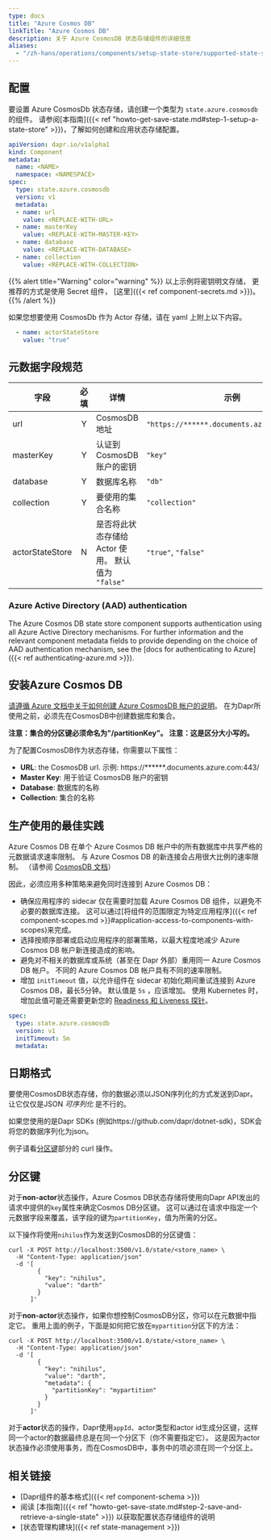 ```yaml
---
type: docs
title: "Azure Cosmos DB"
linkTitle: "Azure Cosmos DB"
description: 关于 Azure CosmosDB 状态存储组件的详细信息
aliases:
  - "/zh-hans/operations/components/setup-state-store/supported-state-stores/setup-azure-cosmosdb/"
---
```


## 配置

要设置 Azure CosmosDb 状态存储，请创建一个类型为 `state.azure.cosmosdb` 的组件。 请参阅[本指南]({{< ref "howto-get-save-state.md#step-1-setup-a-state-store" >}})，了解如何创建和应用状态存储配置。

```yaml
apiVersion: dapr.io/v1alpha1
kind: Component
metadata:
  name: <NAME>
  namespace: <NAMESPACE>
spec:
  type: state.azure.cosmosdb
  version: v1
  metadata:
  - name: url
    value: <REPLACE-WITH-URL>
  - name: masterKey
    value: <REPLACE-WITH-MASTER-KEY>
  - name: database
    value: <REPLACE-WITH-DATABASE>
  - name: collection
    value: <REPLACE-WITH-COLLECTION>
```

{{% alert title="Warning" color="warning" %}}
以上示例将密钥明文存储， 更推荐的方式是使用 Secret 组件， [这里]({{< ref component-secrets.md >}})。
{{% /alert %}}

如果您想要使用 CosmosDb 作为 Actor 存储，请在 yaml 上附上以下内容。

```yaml
  - name: actorStateStore
    value: "true"
```

## 元数据字段规范

| 字段              | 必填 | 详情                                 | 示例                                           |
| --------------- |:--:| ---------------------------------- | -------------------------------------------- |
| url             | Y  | CosmosDB 地址                        | `"https://******.documents.azure.com:443/"`. |
| masterKey       | Y  | 认证到CosmosDB 账户的密钥                  | `"key"`                                      |
| database        | Y  | 数据库名称                              | `"db"`                                       |
| collection      | Y  | 要使用的集合名称                           | `"collection"`                               |
| actorStateStore | N  | 是否将此状态存储给 Actor 使用。 默认值为 `"false"` | `"true"`, `"false"`                          |

### Azure Active Directory (AAD) authentication
The Azure Cosmos DB state store component supports authentication using all Azure Active Directory mechanisms. For further information and the relevant component metadata fields to provide depending on the choice of AAD authentication mechanism, see the [docs for authenticating to Azure]({{< ref authenticating-azure.md >}}).

## 安装Azure Cosmos DB

[请遵循 Azure 文档中关于如何创建 Azure CosmosDB 帐户的说明](https://docs.microsoft.com/azure/cosmos-db/how-to-manage-database-account)。  在为Dapr所使用之前，必须先在CosmosDB中创建数据库和集合。

**注意：集合的分区键必须命名为"/partitionKey"。  注意：这是区分大小写的。**

为了配置CosmosDB作为状态存储，你需要以下属性：
- **URL**: the CosmosDB url. 示例: https://******.documents.azure.com:443/
- **Master Key**: 用于验证 CosmosDB 账户的密钥
- **Database**: 数据库的名称
- **Collection**: 集合的名称

## 生产使用的最佳实践

Azure Cosmos DB 在单个 Azure Cosmos DB 帐户中的所有数据库中共享严格的元数据请求速率限制。 与 Azure Cosmos DB 的新连接会占用很大比例的速率限制。 （请参阅 [CosmosDB 文档](https://docs.microsoft.com/azure/cosmos-db/sql/troubleshoot-request-rate-too-large#recommended-solution-3)）

因此，必须应用多种策略来避免同时连接到 Azure Cosmos DB：

- 确保应用程序的 sidecar 仅在需要时加载 Azure Cosmos DB 组件，以避免不必要的数据库连接。 这可以通过[将组件的范围限定为特定应用程序]({{< ref component-scopes.md >}}#application-access-to-components-with-scopes)来完成。
- 选择按顺序部署或启动应用程序的部署策略，以最大程度地减少 Azure Cosmos DB 帐户新连接造成的影响。
- 避免对不相关的数据库或系统（甚至在 Dapr 外部）重用同一 Azure Cosmos DB 帐户。 不同的 Azure Cosmos DB 帐户具有不同的速率限制。
- 增加 `initTimeout` 值，以允许组件在 sidecar 初始化期间重试连接到 Azure Cosmos DB，最长5分钟。 默认值是 `5s` ，应该增加。 使用 Kubernetes 时，增加此值可能还需要更新您的 [Readiness 和 Liveness 探针](https://kubernetes.io/docs/tasks/configure-pod-container/configure-liveness-readiness-startup-probes/)。

```yaml
spec:
  type: state.azure.cosmosdb
  version: v1
  initTimeout: 5m
  metadata:
```

## 日期格式

要使用CosmosDB状态存储，你的数据必须以JSON序列化的方式发送到Dapr。  让它仅仅是JSON *可序列化* 是不行的。

如果您使用的是Dapr SDKs (例如https://github.com/dapr/dotnet-sdk)，SDK会将您的数据序列化为json。

例子请看[分区键](#partition-keys)部分的 curl 操作。

## 分区键

对于**non-actor**状态操作，Azure Cosmos DB状态存储将使用向Dapr API发出的请求中提供的`key`属性来确定Cosmos DB分区键。  这可以通过在请求中指定一个元数据字段来覆盖，该字段的键为`partitionKey`，值为所需的分区。

以下操作将使用`nihilus`作为发送到CosmosDB的分区键值：

```shell
curl -X POST http://localhost:3500/v1.0/state/<store_name> \
  -H "Content-Type: application/json"
  -d '[
        {
          "key": "nihilus",
          "value": "darth"
        }
      ]'
```

对于**non-actor**状态操作，如果你想控制CosmosDB分区，你可以在元数据中指定它。  重用上面的例子，下面是如何把它放在`mypartition`分区下的方法：

```shell
curl -X POST http://localhost:3500/v1.0/state/<store_name> \
  -H "Content-Type: application/json"
  -d '[
        {
          "key": "nihilus",
          "value": "darth",
          "metadata": {
            "partitionKey": "mypartition"
          }
        }
      ]'
```


对于**actor**状态的操作，Dapr使用`appId`、actor类型和actor id生成分区键，这样同一个actor的数据最终总是在同一个分区下（你不需要指定它）。  这是因为actor状态操作必须使用事务，而在CosmosDB中，事务中的项必须在同一个分区上。

## 相关链接
- [Dapr组件的基本格式]({{< ref component-schema >}})
- 阅读 [本指南]({{< ref "howto-get-save-state.md#step-2-save-and-retrieve-a-single-state" >}}) 以获取配置状态存储组件的说明
- [状态管理构建块]({{< ref state-management >}})
